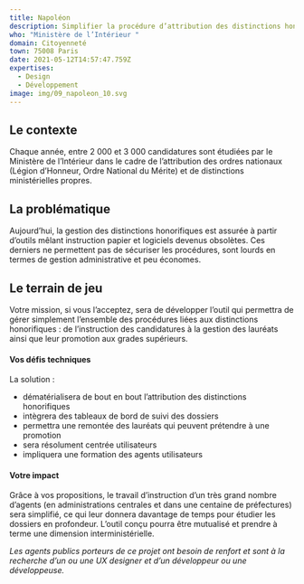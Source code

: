 ```yaml
---
title: Napoléon
description: Simplifier la procédure d’attribution des distinctions honorifiques
who: "Ministère de l’Intérieur "
domain: Citoyenneté
town: 75008 Paris
date: 2021-05-12T14:57:47.759Z
expertises:
  - Design
  - Développement
image: img/09_napoleon_10.svg
---
```

## Le contexte

Chaque année, entre 2 000 et 3 000 candidatures sont étudiées par le Ministère de l’Intérieur dans le cadre de l’attribution des ordres nationaux (Légion d’Honneur, Ordre National du Mérite) et de distinctions ministérielles propres. 

## La problématique

Aujourd’hui, la gestion des distinctions honorifiques est assurée à partir d’outils mêlant instruction papier et logiciels devenus obsolètes. Ces derniers ne permettent pas de sécuriser les procédures, sont lourds en termes de gestion administrative et peu économes. 

## Le terrain de jeu 

Votre mission, si vous l’acceptez, sera de développer l’outil qui permettra de gérer simplement l’ensemble des procédures liées aux distinctions honorifiques : de l’instruction des candidatures à la gestion des lauréats ainsi que leur promotion aux grades supérieurs. 

#### Vos défis techniques 

La solution : 
* dématérialisera de bout en bout l’attribution des distinctions honorifiques 
* intègrera des tableaux de bord de suivi des dossiers
* permettra une remontée des lauréats qui peuvent prétendre à une promotion 
* sera résolument centrée utilisateurs
* impliquera une formation des agents utilisateurs 

#### Votre impact 

Grâce à vos propositions, le travail d’instruction d’un très grand nombre d’agents (en administrations centrales et dans une centaine de préfectures) sera simplifié, ce qui leur donnera davantage de temps pour étudier les dossiers en profondeur. L’outil conçu pourra être mutualisé et prendre à terme une dimension interministérielle. 

_Les agents publics porteurs de ce projet ont besoin de renfort et sont à la recherche d’un ou une UX designer et d’un développeur ou une développeuse._

